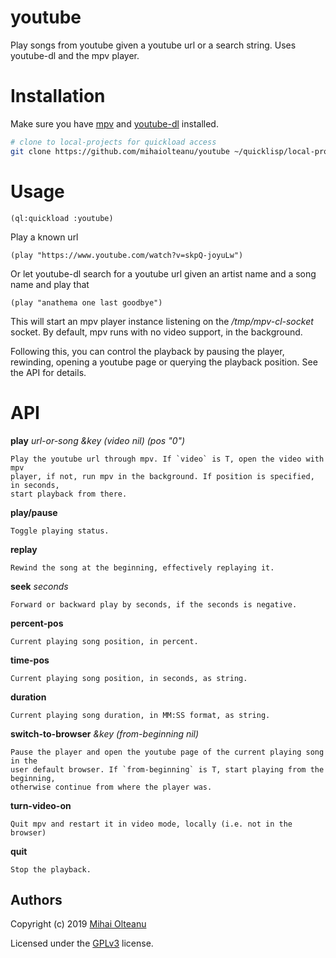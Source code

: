 # youtube
Play songs from youtube given a youtube url or a search string. Uses youtube-dl and the mpv player.

# Installation

Make sure you have [mpv](https://mpv.io/) and
[youtube-dl](https://github.com/ytdl-org/youtube-dl) installed.

```bash
# clone to local-projects for quickload access
git clone https://github.com/mihaiolteanu/youtube ~/quicklisp/local-projects/youtube
```

# Usage

```common-lisp
(ql:quickload :youtube)
```

Play a known url
```common-lisp
(play "https://www.youtube.com/watch?v=skpQ-joyuLw")
```

Or let youtube-dl search for a youtube url given an artist name and a song name and play that
```common-lisp
(play "anathema one last goodbye")
```

This will start an mpv player instance listening on the */tmp/mpv-cl-socket*
socket. By default, mpv runs with no video support, in the background.

Following this, you can control the playback by pausing the player, rewinding,
opening a youtube page or querying the playback position. See the API for
details.

# API

**play** _url-or-song &key (video nil) (pos "0")_
   
    Play the youtube url through mpv. If `video` is T, open the video with mpv
    player, if not, run mpv in the background. If position is specified, in seconds,
    start playback from there.

**play/pause**
  
    Toggle playing status.

**replay**
  
    Rewind the song at the beginning, effectively replaying it.
  
**seek** _seconds_
  
    Forward or backward play by seconds, if the seconds is negative.
  
**percent-pos**
  
    Current playing song position, in percent.
  
**time-pos**
  
    Current playing song position, in seconds, as string.
  
**duration**
  
    Current playing song duration, in MM:SS format, as string.
  
**switch-to-browser** _&key (from-beginning nil)_
    
    Pause the player and open the youtube page of the current playing song in the
    user default browser. If `from-beginning` is T, start playing from the beginning,
    otherwise continue from where the player was. 

**turn-video-on**
  
    Quit mpv and restart it in video mode, locally (i.e. not in the browser)
  
**quit**
  
    Stop the playback.

## Authors
Copyright (c) 2019 [Mihai Olteanu](www.mihaiolteanu.me)

Licensed under the [GPLv3](https://www.gnu.org/licenses/gpl-3.0.en.html) license.

